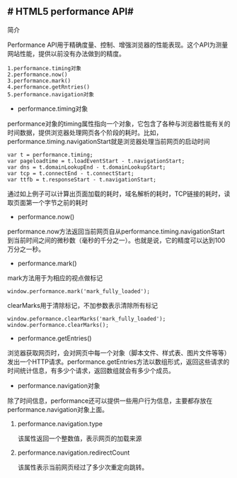 ## # HTML5 performance API# ##

 简介
	
Performance API用于精确度量、控制、增强浏览器的性能表现。这个API为测量网站性能，提供以前没有办法做到的精度。

   	
	1.performance.timing对象
	2.performance.now()
	3.performance.mark()
	4.performance.getRntries()  
	5.performance.navigation对象
	


- performance.timing对象 

 
performance对象的timing属性指向一个对象，它包含了各种与浏览器性能有关的时间数据，提供浏览器处理网页各个阶段的耗时。比如，performance.timing.navigationStart就是浏览器处理当前网页的启动时间  
    
    var t = performance.timing;
    var pageloadtime = t.loadEventStart - t.navigationStart;
    var dns = t.domainLookupEnd - t.domainLookupStart;
    var tcp = t.connectEnd - t.connectStart;
    var ttfb = t.responseStart - t.navigationStart; 

通过如上例子可以计算出页面加载的耗时，域名解析的耗时，TCP链接的耗时，读取页面第一个字节之前的耗时

-  performance.now()

performance.now方法返回当前网页自从performance.timing.navigationStart到当前时间之间的微秒数（毫秒的千分之一）。也就是说，它的精度可以达到100万分之一秒。

- performance.mark()

mark方法用于为相应的视点做标记

    window.performance.mark('mark_fully_loaded');

clearMarks用于清除标记，不加参数表示清除所有标记

    window.peformance.clearMarks('mark_fully_loaded');
    window.performance.clearMarks();

- performance.getEntries()

浏览器获取网页时，会对网页中每一个对象（脚本文件、样式表、图片文件等等）发出一个HTTP请求。performance.getEntries方法以数组形式，返回这些请求的时间统计信息，有多少个请求，返回数组就会有多少个成员。

- performance.navigation对象

除了时间信息，performance还可以提供一些用户行为信息，主要都存放在performance.navigation对象上面。

1. performance.navigation.type
	  
      该属性返回一个整数值，表示网页的加载来源
2. performance.navigation.redirectCount

      该属性表示当前网页经过了多少次重定向跳转。